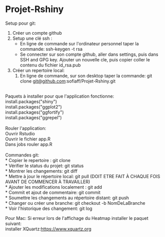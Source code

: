 # Projet-Rshiny

Setup pour git:
1) Créer un compte github
2) Setup une clé ssh :
	- En ligne de commande sur l'ordinateur personnel taper la commande: ssh-keygen -t rsa
	- Se connecter sur son compte github, aller dans settings, puis dans SSH and GPG key. 
	  Ajouter un nouvelle cle, puis copier coller le contenu du fichier id_rsa.pub
3) Créer un repertoire local:
	1) En ligne de commande, sur son desktop taper la commande: git clone git@github.com:sofiaff/Projet-Rshiny.git

<br/>	
Paquets à installer pour que l'application fonctionne:<br/>
	install.packages("shiny")<br/>
	install.packages("ggplot2")<br/>
	install.packages("ggfortify")<br/>
	install.packages("ggrepel")<br/>
<br/>	
Rouler l'application:<br/>
	Ouvrir Rstudio<br/>
	Ouvrir le fichier app.R<br/>
	Dans jobs rouler app.R<br/>
<br/>
Commandes git: <br/>
*	Copier le repertoire : git clone <br/>
*	Vérifier le status du projet: git status <br/>
*	Montrer les changements: git diff <br/>
*	Mettre à jour le répertoire local: git pull  (DOIT ETRE FAIT À CHAQUE FOIS AVANT DE COMMENCER À TRAVAILLER)<br/>
*	Ajouter les modifications localement : git add <fichiers> <br/>
*	Commit et ajout de commentaire: git commit <br/>
*	Soumettre les changements au répertoire distant: git push <br/>
*	Changer ou créer une branche: git checkout -b NomDeLaBranche <br/>
*	Voir l'historique des changement: git log <br/>

	
Pour Mac: Si erreur lors de l'affichage du Heatmap installer le paquet suivant:<br/>
	installer XQuartz:https://www.xquartz.org
